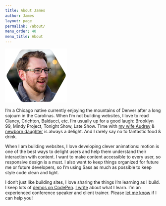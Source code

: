 ```yaml
---
title: About James
author: James
layout: page
permalink: /about/
menu_order: 40
menu_title: About
---
```

<img class="alignleft" src="/images/headshot.png" alt="James Steinbach: Profile Photo" width="200" height="174" style="shape-outside:url(/images/headshot.png);shape-margin:1em;"/>

I&#8217;m a Chicago native currently enjoying the mountains of Denver after a long sojourn in the Carolinas. When I&#8217;m not building websites, I love to read Clancy, Crichton, Baldacci, etc. I&#8217;m usually up for a good laugh: Brooklyn 99, Mindy Project, Tonight Show, Late Show. Time with [my wife Audrey][1] & [newborn daughter][2] is always a delight. And I rarely say no to fantastic food &amp; drink.

When I am building websites, I love developing clever animations: motion is one of the best ways to delight users and help them understand their interaction with content. I want to make content accessible to every user, so responsive design is a must. I also want to keep things organized for future me or future developers, so I&#8217;m using Sass as much as possible to keep style code clean and light.

I don&#8217;t just like building sites, I love sharing the things I&#8217;m learning as I build. I keep lots of [demos on CodePen][3]. [I write][4] about what I learn. I&#8217;m an experienced conference speaker and client trainer. Please [let me know][5] if I can help you!

 [1]: http://audreysteinbach.com/ "Audrey Steinbach"
 [2]: http://babysteinbach.com/ "Baby Steinbach"
 [3]: http://codepen.io/jdsteinbach/ "James Steinbach: CodePen Profile"
 [4]: /blog/ "Read web design / development articles I've written!"
 [5]: /contact/ "Send me an email if I can help you with training, a talk, or guest-blogging."
